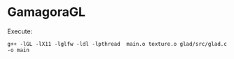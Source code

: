 # GamagoraGL
Execute: 
```
g++ -lGL -lX11 -lglfw -ldl -lpthread  main.o texture.o glad/src/glad.c   -o main
```

